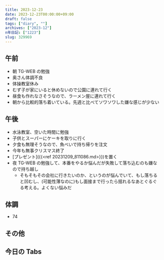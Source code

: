 ```yaml
---
title: 2023-12-23
date: 2023-12-23T00:00:00+09:00
draft: false
tags: ["diary", ""]
archives: ["2023-12"]
n年日記: ["1223"]
slug: 329969
---
```


## 午前

- 朝 TG-WEB の勉強
- 奥さん体調不良
- 体操教室休み
- むず子が家にいると休めないので公園に連れて行く
- 昼食も作れなさそうなので、ラーメン屋に連れて行く
- 朝から比較的落ち着いている。先週と比べてソワソワした嫌な感じが少ない

## 午後

- 水泳教室、空いた時間に勉強
- 子供とスーパーにケーキを取りに行く
- 夕食も無理そうなので、魚べいで持ち帰りを注文
- 今年も無事クリスマス終了
- [プレゼント]({{<ref 20231209_811086.md>}})を置く
- 夜 TG-WEB の勉強して、本番をやるか悩んだが失敗して落ち込むのも嫌なので持ち越し
  - そもそもその会社に行きたいのか、というのが悩んでいて、もし落ちると凹むし、(可能性薄なのに)もし面接まで行ったら揺れるなあとぐるぐる考える。よくない悩みだ

## 体調

- 74

## その他

## 今日の Tabs
